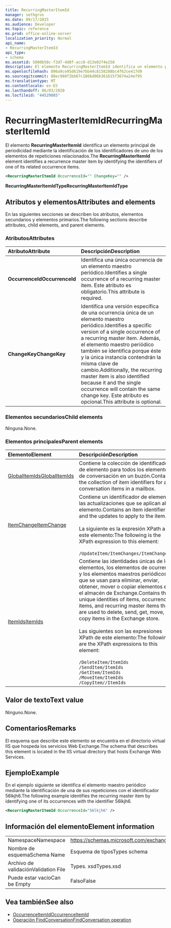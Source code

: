 ```yaml
---
title: RecurringMasterItemId
manager: sethgros
ms.date: 09/17/2015
ms.audience: Developer
ms.topic: reference
ms.prod: office-online-server
localization_priority: Normal
api_name:
- RecurringMasterItemId
api_type:
- schema
ms.assetid: 5800b58c-f3d7-4d8f-acc0-d13e02f4e258
description: El elemento RecurringMasterItemId identifica un elemento principal de periodicidad mediante la identificación de los identificadores de uno de los elementos de repeticiones relacionados.
ms.openlocfilehash: 896a9ce95d619e7bb44c8158288bc4f62ce417d9
ms.sourcegitcommit: 88ec988f2bb67c1866d06b361615f3674a24e795
ms.translationtype: MT
ms.contentlocale: es-ES
ms.lasthandoff: 06/03/2020
ms.locfileid: "44529885"
---
```

# <a name="recurringmasteritemid"></a><span data-ttu-id="4c3cd-103">RecurringMasterItemId</span><span class="sxs-lookup"><span data-stu-id="4c3cd-103">RecurringMasterItemId</span></span>

<span data-ttu-id="4c3cd-104">El elemento **RecurringMasterItemId** identifica un elemento principal de periodicidad mediante la identificación de los identificadores de uno de los elementos de repeticiones relacionados.</span><span class="sxs-lookup"><span data-stu-id="4c3cd-104">The **RecurringMasterItemId** element identifies a recurrence master item by identifying the identifiers of one of its related occurrence items.</span></span> 
  
```XML
<RecurringMasterItemId OccurrenceId="" ChangeKey="" />
```

 <span data-ttu-id="4c3cd-105">**RecurringMasterItemIdType**</span><span class="sxs-lookup"><span data-stu-id="4c3cd-105">**RecurringMasterItemIdType**</span></span>
## <a name="attributes-and-elements"></a><span data-ttu-id="4c3cd-106">Atributos y elementos</span><span class="sxs-lookup"><span data-stu-id="4c3cd-106">Attributes and elements</span></span>

<span data-ttu-id="4c3cd-107">En las siguientes secciones se describen los atributos, elementos secundarios y elementos primarios.</span><span class="sxs-lookup"><span data-stu-id="4c3cd-107">The following sections describe attributes, child elements, and parent elements.</span></span>
  
### <a name="attributes"></a><span data-ttu-id="4c3cd-108">Atributos</span><span class="sxs-lookup"><span data-stu-id="4c3cd-108">Attributes</span></span>

|<span data-ttu-id="4c3cd-109">**Atributo**</span><span class="sxs-lookup"><span data-stu-id="4c3cd-109">**Attribute**</span></span>|<span data-ttu-id="4c3cd-110">**Descripción**</span><span class="sxs-lookup"><span data-stu-id="4c3cd-110">**Description**</span></span>|
|:-----|:-----|
|<span data-ttu-id="4c3cd-111">**OccurrenceId**</span><span class="sxs-lookup"><span data-stu-id="4c3cd-111">**OccurrenceId**</span></span> <br/> |<span data-ttu-id="4c3cd-112">Identifica una única ocurrencia de un elemento maestro periódico.</span><span class="sxs-lookup"><span data-stu-id="4c3cd-112">Identifies a single occurrence of a recurring master item.</span></span> <span data-ttu-id="4c3cd-113">Este atributo es obligatorio.</span><span class="sxs-lookup"><span data-stu-id="4c3cd-113">This attribute is required.</span></span>  <br/> |
|<span data-ttu-id="4c3cd-114">**ChangeKey**</span><span class="sxs-lookup"><span data-stu-id="4c3cd-114">**ChangeKey**</span></span> <br/> |<span data-ttu-id="4c3cd-115">Identifica una versión específica de una ocurrencia única de un elemento maestro periódico.</span><span class="sxs-lookup"><span data-stu-id="4c3cd-115">Identifies a specific version of a single occurrence of a recurring master item.</span></span> <span data-ttu-id="4c3cd-116">Además, el elemento maestro periódico también se identifica porque éste y la única instancia contendrán la misma clave de cambio.</span><span class="sxs-lookup"><span data-stu-id="4c3cd-116">Additionally, the recurring master item is also identified because it and the single occurrence will contain the same change key.</span></span> <span data-ttu-id="4c3cd-117">Este atributo es opcional.</span><span class="sxs-lookup"><span data-stu-id="4c3cd-117">This attribute is optional.</span></span>  <br/> |
   
### <a name="child-elements"></a><span data-ttu-id="4c3cd-118">Elementos secundarios</span><span class="sxs-lookup"><span data-stu-id="4c3cd-118">Child elements</span></span>

<span data-ttu-id="4c3cd-119">Ninguna.</span><span class="sxs-lookup"><span data-stu-id="4c3cd-119">None.</span></span>
  
### <a name="parent-elements"></a><span data-ttu-id="4c3cd-120">Elementos principales</span><span class="sxs-lookup"><span data-stu-id="4c3cd-120">Parent elements</span></span>

|<span data-ttu-id="4c3cd-121">**Elemento**</span><span class="sxs-lookup"><span data-stu-id="4c3cd-121">**Element**</span></span>|<span data-ttu-id="4c3cd-122">**Descripción**</span><span class="sxs-lookup"><span data-stu-id="4c3cd-122">**Description**</span></span>|
|:-----|:-----|
|[<span data-ttu-id="4c3cd-123">GlobalItemIds</span><span class="sxs-lookup"><span data-stu-id="4c3cd-123">GlobalItemIds</span></span>](globalitemids.md) <br/> |<span data-ttu-id="4c3cd-124">Contiene la colección de identificadores de elemento para todos los elementos de conversación en un buzón.</span><span class="sxs-lookup"><span data-stu-id="4c3cd-124">Contains the collection of item identifiers for all conversation items in a mailbox.</span></span>  <br/> |
|[<span data-ttu-id="4c3cd-125">ItemChange</span><span class="sxs-lookup"><span data-stu-id="4c3cd-125">ItemChange</span></span>](itemchange.md) <br/> |<span data-ttu-id="4c3cd-126">Contiene un identificador de elemento y las actualizaciones que se aplican al elemento.</span><span class="sxs-lookup"><span data-stu-id="4c3cd-126">Contains an item identifier and the updates to apply to the item.</span></span> <br/> <br/> <span data-ttu-id="4c3cd-127">La siguiente es la expresión XPath a este elemento:</span><span class="sxs-lookup"><span data-stu-id="4c3cd-127">The following is the XPath expression to this element:</span></span> <br/> <br/>  `/UpdateItem/ItemChanges/ItemChange[i]` <br/> |
|[<span data-ttu-id="4c3cd-128">ItemIds</span><span class="sxs-lookup"><span data-stu-id="4c3cd-128">ItemIds</span></span>](itemids.md) <br/> | <span data-ttu-id="4c3cd-129">Contiene las identidades únicas de los elementos, los elementos de ocurrencia y los elementos maestros periódicos que se usan para eliminar, enviar, obtener, mover o copiar elementos en el almacén de Exchange.</span><span class="sxs-lookup"><span data-stu-id="4c3cd-129">Contains the unique identities of items, occurrence items, and recurring master items that are used to delete, send, get, move, or copy items in the Exchange store.</span></span> <br/> <br/>  <span data-ttu-id="4c3cd-130">Las siguientes son las expresiones XPath de este elemento:</span><span class="sxs-lookup"><span data-stu-id="4c3cd-130">The following are the XPath expressions to this element:</span></span>  <br/><br/>  `/DeleteItem/ItemIds` <br/>  `/SendItem/ItemIds` <br/>  `/GetItem/ItemIds` <br/>  `/MoveItem/ItemIds` <br/>  `/CopyItem//ItemIds` <br/> |
   
## <a name="text-value"></a><span data-ttu-id="4c3cd-131">Valor de texto</span><span class="sxs-lookup"><span data-stu-id="4c3cd-131">Text value</span></span>

<span data-ttu-id="4c3cd-132">Ninguno.</span><span class="sxs-lookup"><span data-stu-id="4c3cd-132">None.</span></span>
  
## <a name="remarks"></a><span data-ttu-id="4c3cd-133">Comentarios</span><span class="sxs-lookup"><span data-stu-id="4c3cd-133">Remarks</span></span>

<span data-ttu-id="4c3cd-134">El esquema que describe este elemento se encuentra en el directorio virtual IIS que hospeda los servicios Web Exchange.</span><span class="sxs-lookup"><span data-stu-id="4c3cd-134">The schema that describes this element is located in the IIS virtual directory that hosts Exchange Web Services.</span></span>
  
## <a name="example"></a><span data-ttu-id="4c3cd-135">Ejemplo</span><span class="sxs-lookup"><span data-stu-id="4c3cd-135">Example</span></span>

<span data-ttu-id="4c3cd-136">En el ejemplo siguiente se identifica el elemento maestro periódico mediante la identificación de una de sus repeticiones con el identificador 56lkjh6.</span><span class="sxs-lookup"><span data-stu-id="4c3cd-136">The following example identifies the recurring master item by identifying one of its occurrences with the identifier 56lkjh6.</span></span>
  
```XML
<RecurringMasterItemId OccurrenceId="56lkjh6" />
```

## <a name="element-information"></a><span data-ttu-id="4c3cd-137">Información del elemento</span><span class="sxs-lookup"><span data-stu-id="4c3cd-137">Element information</span></span>

|||
|:-----|:-----|
|<span data-ttu-id="4c3cd-138">Namespace</span><span class="sxs-lookup"><span data-stu-id="4c3cd-138">Namespace</span></span>  <br/> |https://schemas.microsoft.com/exchange/services/2006/types  <br/> |
|<span data-ttu-id="4c3cd-139">Nombre de esquema</span><span class="sxs-lookup"><span data-stu-id="4c3cd-139">Schema Name</span></span>  <br/> |<span data-ttu-id="4c3cd-140">Esquema de tipos</span><span class="sxs-lookup"><span data-stu-id="4c3cd-140">Types schema</span></span>  <br/> |
|<span data-ttu-id="4c3cd-141">Archivo de validación</span><span class="sxs-lookup"><span data-stu-id="4c3cd-141">Validation File</span></span>  <br/> |<span data-ttu-id="4c3cd-142">Types. xsd</span><span class="sxs-lookup"><span data-stu-id="4c3cd-142">Types.xsd</span></span>  <br/> |
|<span data-ttu-id="4c3cd-143">Puede estar vacío</span><span class="sxs-lookup"><span data-stu-id="4c3cd-143">Can be Empty</span></span>  <br/> |<span data-ttu-id="4c3cd-144">Falso</span><span class="sxs-lookup"><span data-stu-id="4c3cd-144">False</span></span>  <br/> |
   
## <a name="see-also"></a><span data-ttu-id="4c3cd-145">Vea también</span><span class="sxs-lookup"><span data-stu-id="4c3cd-145">See also</span></span>

- [<span data-ttu-id="4c3cd-146">OccurrenceItemId</span><span class="sxs-lookup"><span data-stu-id="4c3cd-146">OccurrenceItemId</span></span>](occurrenceitemid.md)
- [<span data-ttu-id="4c3cd-147">Operación FindConversation</span><span class="sxs-lookup"><span data-stu-id="4c3cd-147">FindConversation operation</span></span>](findconversation-operation.md)

